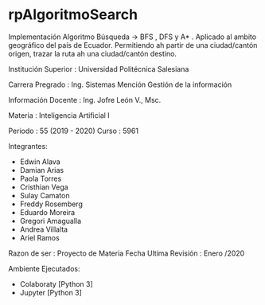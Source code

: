 # rpAlgoritmoSearch
Implementación Algoritmo Búsqueda -> BFS , DFS y A* . Aplicado al ambito geográfico del país de Ecuador. Permitiendo ah partir de una ciudad/cantón origen, trazar la ruta ah una ciudad/cantón destino.

Institución Superior : Universidad Politécnica Salesiana

Carrera Pregrado : Ing. Sistemas Mención Gestión de la información

Información Docente : Ing. Jofre León V., Msc.

Materia : Inteligencia Artificial I

Periodo : 55 (2019 - 2020)
Curso : 5961

Integrantes:

  * Edwin Alava
  * Damian Arias
  * Paola Torres
  * Cristhian Vega
  * Sulay Camaton
  * Freddy Rosemberg
  * Eduardo Moreira
  * Gregori Amagualla
  * Andrea Villalta
  * Ariel Ramos

Razon de ser : Proyecto de Materia
Fecha Ultima Revisión : Enero /2020

Ambiente Ejecutados:
  * Colaboraty [Python 3]
  * Jupyter [Python 3]
  
  
